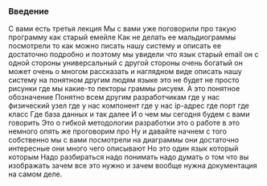 

### Введение

С вами есть третья лекция Мы с вами уже поговорили про такую программу как старый емейле Как не делать ее мальдиограммы посмотрели то как можно писать нашу систему и описать ее достаточно подробно и поэтому мы увидели что язык старый email он с одной стороны универсальный с другой стороны очень богатый он может очень о многом рассказать и наглядном виде описать нашу систему на понятном другим людям языке это не будет не просто рисунки 
где мы какие-то пекторы граммы рисуем.
А это понятное обозначение Понятно всем другим разработчикам где у нас физический узел где у нас компонент где у нас ip-адрес где порт где класс Где база данных и так далее И о чем мы сегодня будем с вами говорить
Это о гибкой методологии разработки это о работе в это  немного опять же проговорим про Ну и давайте начнем с того собственно мы с вами посмотрели на диаграммы они достаточно интересные они много чего описывают Но это один язык который которым 
Надо разбираться надо понимать надо думать о том что вы изображать зачем все это нужно и зачем вообще нужна документация на самом деле.
